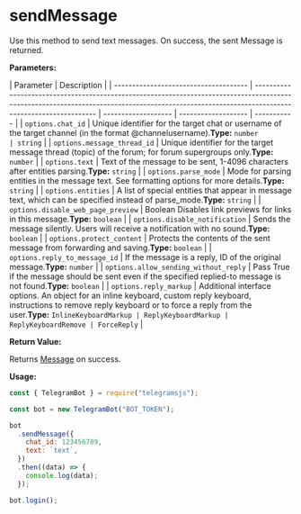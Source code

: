# sendMessage

Use this method to send text messages. On success, the sent Message is returned.

**Parameters:**

| Parameter                             | Description                                                                                                                                                                                    |
| ------------------------------------- | ---------------------------------------------------------------------------------------------------------------------------------------------------------------------------------------------- | ------------------- | ------------------- | ----------- |
| `options.chat_id`                     | Unique identifier for the target chat or username of the target channel (in the format @channelusername).**Type:** `number                                                                     | string`             |
| `options.message_thread_id`           | Unique identifier for the target message thread (topic) of the forum; for forum supergroups only.**Type:** `number`                                                                            |
| `options.text`                        | Text of the message to be sent, 1-4096 characters after entities parsing.**Type:** `string`                                                                                                    |
| `options.parse_mode`                  | Mode for parsing entities in the message text. See formatting options for more details.**Type:** `string`                                                                                      |
| `options.entities`                    | A list of special entities that appear in message text, which can be specified instead of parse_mode.**Type:** `string`                                                                        |
| `options.disable_web_page_preview`    | Boolean Disables link previews for links in this message.**Type:** `boolean`                                                                                                                   |
| `options.disable_notification`        | Sends the message silently. Users will receive a notification with no sound.**Type:** `boolean`                                                                                                |
| `options.protect_content`             | Protects the contents of the sent message from forwarding and saving.**Type:** `boolean`                                                                                                       |
| `options.reply_to_message_id`         | If the message is a reply, ID of the original message.**Type:** `number`                                                                                                                       |
| `options.allow_sending_without_reply` | Pass True if the message should be sent even if the specified replied-to message is not found.**Type:** `boolean`                                                                              |
| `options.reply_markup`                | Additional interface options. An object for an inline keyboard, custom reply keyboard, instructions to remove reply keyboard or to force a reply from the user.**Type:** `InlineKeyboardMarkup | ReplyKeyboardMarkup | ReplyKeyboardRemove | ForceReply` |

**Return Value:**

Returns [Message](https://core.telegram.org/bots/api#message) on success.

**Usage:**

```javascript
const { TelegramBot } = require("telegramsjs");

const bot = new TelegramBot("BOT_TOKEN");

bot
  .sendMessage({
    chat_id: 123456789,
    text: `text`,
  })
  .then((data) => {
    console.log(data);
  });

bot.login();
```
